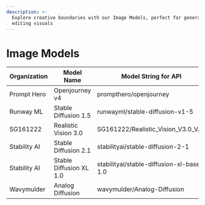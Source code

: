 ```yaml
---
description: >-
  Explore creative boundaries with our Image Models, perfect for generating or
  editing visuals
---
```


# Image Models

| Organization | Model Name              | Model String for API                     |
| ------------ | ----------------------- | ---------------------------------------- |
| Prompt Hero  | Openjourney v4          | prompthero/openjourney                   |
| Runway ML    | Stable Diffusion 1.5    | runwayml/stable-diffusion-v1-5           |
| SG161222     | Realistic Vision 3.0    | SG161222/Realistic\_Vision\_V3.0\_VAE    |
| Stability AI | Stable Diffusion 2.1    | stabilityai/stable-diffusion-2-1         |
| Stability AI | Stable Diffusion XL 1.0 | stabilityai/stable-diffusion-xl-base-1.0 |
| Wavymulder   | Analog Diffusion        | wavymulder/Analog-Diffusion              |
